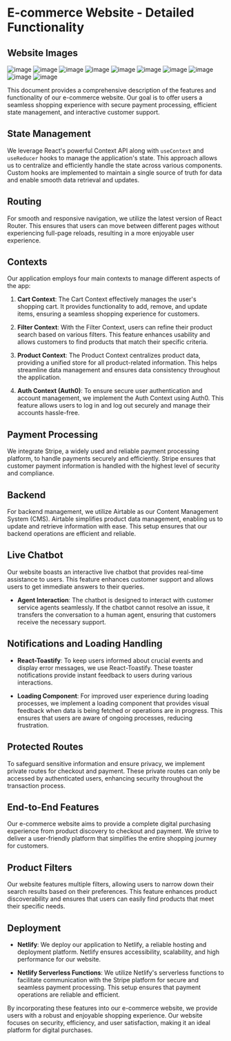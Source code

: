 # E-commerce Website - Detailed Functionality

## Website Images
![image](https://github.com/Subhash002/capstonecommerce/assets/29842088/d7b3f457-b731-4f0f-8db1-d2284690a160)
![image](https://github.com/Subhash002/capstonecommerce/assets/29842088/b85f4515-49d8-4edd-ba56-55d84720b856)
![image](https://github.com/Subhash002/capstonecommerce/assets/29842088/3cc9feed-3dd2-4ade-b499-f4620fe4cd51)
![image](https://github.com/Subhash002/capstonecommerce/assets/29842088/f5982a8b-d72f-488f-bcf9-7861ec4a2ba8)
![image](https://github.com/Subhash002/capstonecommerce/assets/29842088/659129e3-8b6f-4847-adf7-9314eb303de1)
![image](https://github.com/Subhash002/capstonecommerce/assets/29842088/e2f905ab-f35f-4a4d-9229-7a9aab93317d)
![image](https://github.com/Subhash002/capstonecommerce/assets/29842088/94929f6c-14fb-4b01-a3dd-1e3b5a6babb1)
![image](https://github.com/Subhash002/capstonecommerce/assets/29842088/4552cfab-0fc2-4f98-9625-5f0f4da4b1b3)
![image](https://github.com/Subhash002/capstonecommerce/assets/29842088/e4b1fdac-dccf-4455-bc05-e4d82e48d535)
![image](https://github.com/Subhash002/capstonecommerce/assets/29842088/68015fce-8cbe-43db-b7ee-602d929d04f0)




This document provides a comprehensive description of the features and functionality of our e-commerce website. Our goal is to offer users a seamless shopping experience with secure payment processing, efficient state management, and interactive customer support.

## State Management

We leverage React's powerful Context API along with `useContext` and `useReducer` hooks to manage the application's state. This approach allows us to centralize and efficiently handle the state across various components. Custom hooks are implemented to maintain a single source of truth for data and enable smooth data retrieval and updates.

## Routing

For smooth and responsive navigation, we utilize the latest version of React Router. This ensures that users can move between different pages without experiencing full-page reloads, resulting in a more enjoyable user experience.

## Contexts

Our application employs four main contexts to manage different aspects of the app:

1. **Cart Context**: The Cart Context effectively manages the user's shopping cart. It provides functionality to add, remove, and update items, ensuring a seamless shopping experience for customers.

2. **Filter Context**: With the Filter Context, users can refine their product search based on various filters. This feature enhances usability and allows customers to find products that match their specific criteria.

3. **Product Context**: The Product Context centralizes product data, providing a unified store for all product-related information. This helps streamline data management and ensures data consistency throughout the application.

4. **Auth Context (Auth0)**: To ensure secure user authentication and account management, we implement the Auth Context using Auth0. This feature allows users to log in and log out securely and manage their accounts hassle-free.

## Payment Processing

We integrate Stripe, a widely used and reliable payment processing platform, to handle payments securely and efficiently. Stripe ensures that customer payment information is handled with the highest level of security and compliance.

## Backend

For backend management, we utilize Airtable as our Content Management System (CMS). Airtable simplifies product data management, enabling us to update and retrieve information with ease. This setup ensures that our backend operations are efficient and reliable.

## Live Chatbot

Our website boasts an interactive live chatbot that provides real-time assistance to users. This feature enhances customer support and allows users to get immediate answers to their queries.

- **Agent Interaction**: The chatbot is designed to interact with customer service agents seamlessly. If the chatbot cannot resolve an issue, it transfers the conversation to a human agent, ensuring that customers receive the necessary support.

## Notifications and Loading Handling

- **React-Toastify**: To keep users informed about crucial events and display error messages, we use React-Toastify. These toaster notifications provide instant feedback to users during various interactions.

- **Loading Component**: For improved user experience during loading processes, we implement a loading component that provides visual feedback when data is being fetched or operations are in progress. This ensures that users are aware of ongoing processes, reducing frustration.

## Protected Routes

To safeguard sensitive information and ensure privacy, we implement private routes for checkout and payment. These private routes can only be accessed by authenticated users, enhancing security throughout the transaction process.

## End-to-End Features

Our e-commerce website aims to provide a complete digital purchasing experience from product discovery to checkout and payment. We strive to deliver a user-friendly platform that simplifies the entire shopping journey for customers.

## Product Filters

Our website features multiple filters, allowing users to narrow down their search results based on their preferences. This feature enhances product discoverability and ensures that users can easily find products that meet their specific needs.

## Deployment

- **Netlify**: We deploy our application to Netlify, a reliable hosting and deployment platform. Netlify ensures accessibility, scalability, and high performance for our website.

- **Netlify Serverless Functions**: We utilize Netlify's serverless functions to facilitate communication with the Stripe platform for secure and seamless payment processing. This setup ensures that payment operations are reliable and efficient.

By incorporating these features into our e-commerce website, we provide users with a robust and enjoyable shopping experience. Our website focuses on security, efficiency, and user satisfaction, making it an ideal platform for digital purchases.
